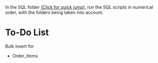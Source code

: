 In the SQL folder [(Click for quick jump)](./src/sql/), run the SQL scripts in numerical order, with the folders being taken into account.

# To-Do List
Bulk insert for
* Order_Items